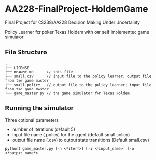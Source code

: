 # AA228-FinalProject-HoldemGame
Final Project for CS238/AA228 Decision Making Under Uncertainty

Policy Learner for poker Texas Holdem with our self implemented game simulator

## File Structure

```
.
├── LICENSE
├── README.md      // this file
├── small.csv      // input file to the policy learner; output file from the game master
├── small.policy   // output file to the policy learner; input file from the game master
└── game_master.py // the game simulator for Texas Holdem
```

## Running the simulator
Three optional parameters:
- number of iterations (default 5)
- input file name (.policy) for the agent (default small.policy)
- output file name (.csv) to output state transitions (Default small.csv)
```
python3 game_master.py [-n <*iter*>] [-i <*input_name>] [-o <*output_name*>]
```
